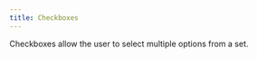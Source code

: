 ```yaml
---
title: Checkboxes
---
```


<p class="mdc-typography--body1">Checkboxes allow the user to select multiple options from a set.</p>
